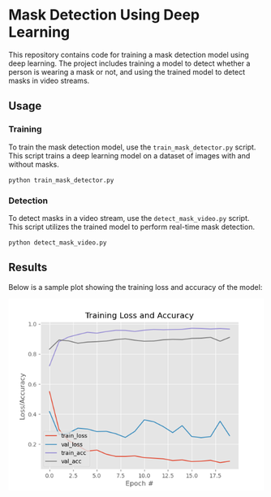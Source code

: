 <!DOCTYPE html>
<html lang="en">
<head>
    <meta charset="UTF-8">
    <meta name="viewport" content="width=device-width, initial-scale=1.0">
    
        
</head>
<body>

<h1>Mask Detection Using Deep Learning</h1>

<p>This repository contains code for training a mask detection model using deep learning. The project includes training a model to detect whether a person is wearing a mask or not, and using the trained model to detect masks in video streams.</p>

<h2>Usage</h2>

<h3>Training</h3>
<p>To train the mask detection model, use the <code>train_mask_detector.py</code> script. This script trains a deep learning model on a dataset of images with and without masks.</p>

<div class="code-block">
<pre><code>python train_mask_detector.py</code></pre>
</div>

<h3>Detection</h3>
<p>To detect masks in a video stream, use the <code>detect_mask_video.py</code> script. This script utilizes the trained model to perform real-time mask detection.</p>

<div class="code-block">
<pre><code>python detect_mask_video.py</code></pre>
</div>

<h2>Results</h2>

<p>Below is a sample plot showing the training loss and accuracy of the model:</p>

<div class="image">
    <img src="./plot.png" alt="Training Loss and Accuracy">
</div>

</body>
</html>
